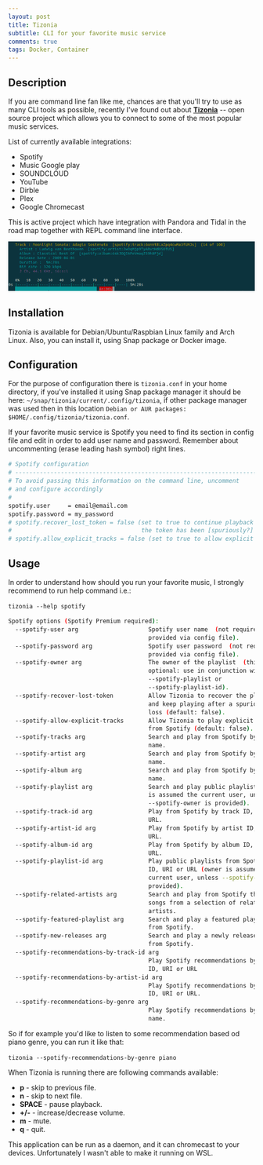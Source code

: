 ```yaml
---
layout: post
title: Tizonia 
subtitle: CLI for your favorite music service 
comments: true
tags: Docker, Container
---
```

## Description
If you are command line fan like me, chances are that you'll try to use as many CLI tools as possible, recently I've found out about **[Tizonia](http://tizonia.org/)** -- open source project which allows you to connect to some of the most popular music services. 

List of currently available integrations:

- Spotify
- Music Google play
- SOUNDCLOUD
- YouTube
- Dirble
- Plex
- Google Chromecast

This is active project which have integration with Pandora and Tidal in the road map together with REPL command line interface.

![Tizonia - print screen][tizonia-printscreen]

## Installation

Tizonia is available for Debian/Ubuntu/Raspbian Linux family and Arch Linux. Also, you can install it, using Snap package or Docker image.

## Configuration

For the purpose of configuration there is `tizonia.conf` in your home directory, if you've installed it using Snap package manager it should be here: `~/snap/tizonia/current/.config/tizonia`, if other package manager was used then in this location `Debian or AUR packages: $HOME/.config/tizonia/tizonia.conf`.

If your favorite music service is Spotify you need to find its section in config file and edit in order to add user name and password. Remember about uncommenting (erase leading hash symbol) right lines.

```bash
# Spotify configuration
# -------------------------------------------------------------------------
# To avoid passing this information on the command line, uncomment
# and configure accordingly
#
spotify.user     = email@email.com
spotify.password = my_password
# spotify.recover_lost_token = false (set to true to continue playback after
#                                     the token has been [spuriously?] lost)
# spotify.allow_explicit_tracks = false (set to true to allow explicit tracks)
```

## Usage

In order to understand how should you run your favorite music, I strongly recommend to run help command i.e.:

`tizonia --help spotify`

```bash
Spotify options (Spotify Premium required):
  --spotify-user arg                    Spotify user name  (not required if
                                        provided via config file).
  --spotify-password arg                Spotify user password  (not required if
                                        provided via config file).
  --spotify-owner arg                   The owner of the playlist  (this is
                                        optional: use in conjunction with
                                        --spotify-playlist or
                                        --spotify-playlist-id).
  --spotify-recover-lost-token          Allow Tizonia to recover the play token
                                        and keep playing after a spurious token
                                        loss (default: false).
  --spotify-allow-explicit-tracks       Allow Tizonia to play explicit tracks
                                        from Spotify (default: false).
  --spotify-tracks arg                  Search and play from Spotify by track
                                        name.
  --spotify-artist arg                  Search and play from Spotify by artist
                                        name.
  --spotify-album arg                   Search and play from Spotify by album
                                        name.
  --spotify-playlist arg                Search and play public playlists (owner
                                        is assumed the current user, unless
                                        --spotify-owner is provided).
  --spotify-track-id arg                Play from Spotify by track ID, URI or
                                        URL.
  --spotify-artist-id arg               Play from Spotify by artist ID, URI or
                                        URL.
  --spotify-album-id arg                Play from Spotify by album ID, URI or
                                        URL.
  --spotify-playlist-id arg             Play public playlists from Spotify by
                                        ID, URI or URL (owner is assumed the
                                        current user, unless --spotify-owner is
                                        provided).
  --spotify-related-artists arg         Search and play from Spotify the top
                                        songs from a selection of related
                                        artists.
  --spotify-featured-playlist arg       Search and play a featured playlist
                                        from Spotify.
  --spotify-new-releases arg            Search and play a newly released album
                                        from Spotify.
  --spotify-recommendations-by-track-id arg
                                        Play Spotify recommendations by track
                                        ID, URI or URL
  --spotify-recommendations-by-artist-id arg
                                        Play Spotify recommendations by artist
                                        ID, URI or URL.
  --spotify-recommendations-by-genre arg
                                        Play Spotify recommendations by genre
                                        name.
```

So if for example you'd like to listen to some recommendation based od piano genre, you can run it like that:

`tizonia --spotify-recommendations-by-genre piano`

When Tizonia is running there are following commands available:

- **p** - skip to previous file.
- **n** - skip to next file.
- **SPACE** - pause playback.
- **+/-** - increase/decrease volume.
- **m** - mute.
- **q** - quit.

This application can be run as a daemon, and it can chromecast to your devices. Unfortunately I wasn't able to make it running on WSL.

[tizonia-printscreen]: /images/2019-08-16-tizonia-01-small-printscreen.png "Tizonia - print screen"